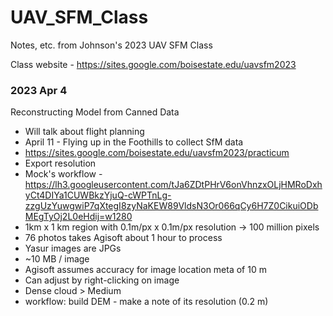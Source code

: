 # UAV_SFM_Class
Notes, etc. from Johnson's 2023 UAV SFM Class

Class website - https://sites.google.com/boisestate.edu/uavsfm2023

### 2023 Apr 4
Reconstructing Model from Canned Data

* Will talk about flight planning
* April 11 - Flying up in the Foothills to collect SfM data
* https://sites.google.com/boisestate.edu/uavsfm2023/practicum
* Export resolution
* Mock's workflow - https://lh3.googleusercontent.com/tJa6ZDtPHrV6onVhnzxOLjHMRoDxhyCt4DIYa1CUWBkzYjuQ-cWPTnLg-zzgUzYuwgwiP7qXtegI8zyNaKEW89VldsN3Or066qCy6H7Z0CikuiODbMEgTyOj2L0eHdij=w1280
* 1km x 1 km region with 0.1m/px x 0.1m/px resolution -> 100 million pixels
* 76 photos takes Agisoft about 1 hour to process
* Yasur images are JPGs
* ~10 MB / image
* Agisoft assumes accuracy for image location meta of 10 m
* Can adjust by right-clicking on image
* Dense cloud > Medium
* workflow: build DEM - make a note of its resolution (0.2 m)
